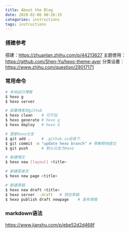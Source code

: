 ```yaml
---
title: About the Blog
date: 2020-02-06 00:26:15
categories: instructions
tags: instructions
---
```


### 搭建参考

搭建：<https://zhuanlan.zhihu.com/p/44213627>
主题使用：<https://github.com/Shen-Yu/hexo-theme-ayer>
分类设置：<https://www.zhihu.com/question/29017171>

### 常用命令

``` bash
# 本地运行博客
$ hexo g
$ hexo server 

# 部署博客到github
$ hexo clean    # 可不加
$ hexo generate # hexo g
$ hexo deploy   # hexo d

# 更新hexo分支
$ git add .     # .github.io目录下
$ git commit -m "update hexo branch" # 带解释地提交
$ git push      # 默认分支为hexo

# 新建博文
$ hexo new [layout] <title>

# 新建菜单页
$ hexo new page <title>

# 新建草稿
$ hexo new draft <title>
$ hexo server --draft   # 预览草稿
$ hexo publish draft newpage    # 发布草稿
```

### markdown语法

<https://www.jianshu.com/p/ebe52d2d468f>